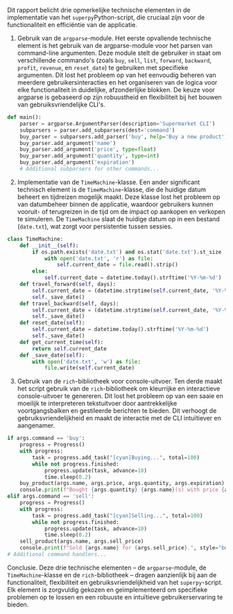Dit rapport belicht drie opmerkelijke technische elementen in de implementatie van het `superpy`Python-script, die cruciaal zijn voor de functionaliteit en efficiëntie van de applicatie.

1. Gebruik van de `argparse`-module.
Het eerste opvallende technische element is het gebruik van de argparse-module voor het parsen van command-line argumenten. Deze module stelt de gebruiker in staat om verschillende commando's (zoals 	`buy`, `sell`, `list`, `forward`, `backward`, `profit`, `revenue`, en `reset_date`) te gebruiken met specifieke argumenten. Dit lost het probleem op van het eenvoudig beheren van meerdere gebruikersinteracties en het organiseren van de logica voor elke functionaliteit in duidelijke, afzonderlijke blokken. De keuze voor argparse is gebaseerd op zijn robuustheid en flexibiliteit bij het bouwen van gebruiksvriendelijke CLI's.

```python
def main():
    parser = argparse.ArgumentParser(description='Supermarket CLI')
    subparsers = parser.add_subparsers(dest='command')
    buy_parser = subparsers.add_parser('buy', help='Buy a new product')
    buy_parser.add_argument('name')
    buy_parser.add_argument('price', type=float)
    buy_parser.add_argument('quantity', type=int)
    buy_parser.add_argument('expiration')
    # Additional subparsers for other commands...
```

2. Implementatie van de `TimeMachine`-klasse.
Een ander significant technisch element is de `TimeMachine`-klasse, die de huidige datum beheert en tijdreizen mogelijk maakt. Deze klasse lost het probleem op van datumbeheer binnen de applicatie, waardoor gebruikers kunnen vooruit- of terugreizen in de tijd om de impact op aankopen en verkopen te simuleren. De `TimeMachine` slaat de huidige datum op in een bestand (`date.txt`), wat zorgt voor persistentie tussen sessies.

```python
class TimeMachine:
    def __init__(self):
        if os.path.exists('date.txt') and os.stat('date.txt').st_size != 0:
            with open('date.txt', 'r') as file:
                self.current_date = file.read().strip()
        else:
            self.current_date = datetime.today().strftime('%Y-%m-%d')
    def travel_forward(self, days):
        self.current_date = (datetime.strptime(self.current_date, '%Y-%m-%d') + timedelta(days=days)).strftime('%Y-%m-%d')
        self._save_date()
    def travel_backward(self, days):
        self.current_date = (datetime.strptime(self.current_date, '%Y-%m-%d') - timedelta(days=days)).strftime('%Y-%m-%d')
        self._save_date()
    def reset_date(self):
        self.current_date = datetime.today().strftime('%Y-%m-%d')
        self._save_date()
    def get_current_time(self):
        return self.current_date
    def _save_date(self):
        with open('date.txt', 'w') as file:
            file.write(self.current_date)
```

3. Gebruik van de `rich`-bibliotheek voor console-uitvoer.
Ten derde maakt het script gebruik van de `rich`-bibliotheek om kleurrijke en interactieve console-uitvoer te genereren. Dit lost het probleem op van een saaie en moeilijk te interpreteren tekstuitvoer door aantrekkelijke voortgangsbalken en gestileerde berichten te bieden. Dit verhoogt de gebruiksvriendelijkheid en maakt de interactie met de CLI intuïtiever en aangenamer.

```python
if args.command == 'buy':
    progress = Progress()
    with progress:
        task = progress.add_task("[cyan]Buying...", total=100)
        while not progress.finished:
            progress.update(task, advance=10)
            time.sleep(0.2)
    buy_product(args.name, args.price, args.quantity, args.expiration)
    console.print(f"Bought {args.quantity} {args.name}(s) with price {args.price} each and expiration date {args.expiration}.", style="bold blue")
elif args.command == 'sell':
    progress = Progress()
    with progress:
        task = progress.add_task("[cyan]Selling...", total=100)
        while not progress.finished:
            progress.update(task, advance=10)
            time.sleep(0.2)
    sell_product(args.name, args.sell_price)
    console.print(f"Sold {args.name} for {args.sell_price}.", style="bold blue")
# Additional command handlers...
```

Conclusie.
Deze drie technische elementen – de `argparse`-module, de `TimeMachine`-klasse en de `rich`-bibliotheek – dragen aanzienlijk bij aan de functionaliteit, flexibiliteit en gebruiksvriendelijkheid van het `superpy`-script. Elk element is zorgvuldig gekozen en geïmplementeerd om specifieke problemen op te lossen en een robuuste en intuïtieve gebruikerservaring te bieden.
